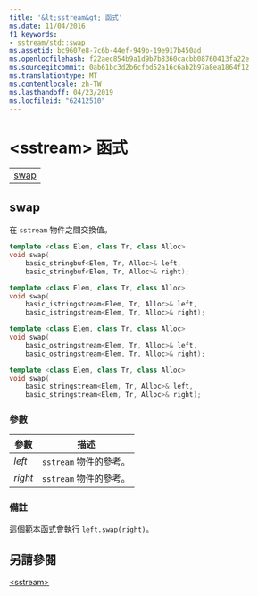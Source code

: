 ```yaml
---
title: '&lt;sstream&gt; 函式'
ms.date: 11/04/2016
f1_keywords:
- sstream/std::swap
ms.assetid: bc9607e8-7c6b-44ef-949b-19e917b450ad
ms.openlocfilehash: f22aec854b9a1d9b7b8360cacbb08760413fa22e
ms.sourcegitcommit: 0ab61bc3d2b6cfbd52a16c6ab2b97a8ea1864f12
ms.translationtype: MT
ms.contentlocale: zh-TW
ms.lasthandoff: 04/23/2019
ms.locfileid: "62412510"
---
```

# <a name="ltsstreamgt-functions"></a>&lt;sstream&gt; 函式

||
|-|
|[swap](#sstream_swap)|

## <a name="sstream_swap"></a>  swap

在 `sstream` 物件之間交換值。

```cpp
template <class Elem, class Tr, class Alloc>
void swap(
    basic_stringbuf<Elem, Tr, Alloc>& left,
    basic_stringbuf<Elem, Tr, Alloc>& right);

template <class Elem, class Tr, class Alloc>
void swap(
    basic_istringstream<Elem, Tr, Alloc>& left,
    basic_istringstream<Elem, Tr, Alloc>& right);

template <class Elem, class Tr, class Alloc>
void swap(
    basic_ostringstream<Elem, Tr, Alloc>& left,
    basic_ostringstream<Elem, Tr, Alloc>& right);

template <class Elem, class Tr, class Alloc>
void swap(
    basic_stringstream<Elem, Tr, Alloc>& left,
    basic_stringstream<Elem, Tr, Alloc>& right);
```

### <a name="parameters"></a>參數

|參數|描述|
|---------------|-----------------|
|*left*|`sstream` 物件的參考。|
|*right*|`sstream` 物件的參考。|

### <a name="remarks"></a>備註

這個範本函式會執行 `left.swap(right)`。

## <a name="see-also"></a>另請參閱

[\<sstream>](../standard-library/sstream.md)<br/>
